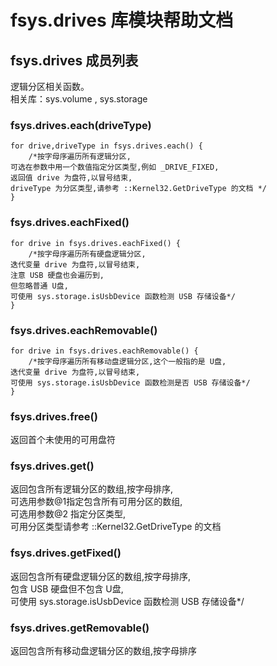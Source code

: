 # fsys.drives 库模块帮助文档

<a id="fsys.drives"></a>
## fsys.drives 成员列表

逻辑分区相关函数。  
相关库：sys.volume , sys.storage

<a id="fsys.drives.each"></a>
### fsys.drives.each(driveType) 
 

```aardio
for drive,driveType in fsys.drives.each() {
	/*按字母序遍历所有逻辑分区,  
可选在参数中用一个数值指定分区类型,例如 _DRIVE_FIXED,  
返回值 drive 为盘符,以冒号结束,  
driveType 为分区类型,请参考 ::Kernel32.GetDriveType 的文档 */
}
```



<a id="fsys.drives.eachFixed"></a>
### fsys.drives.eachFixed() 
 

```aardio
for drive in fsys.drives.eachFixed() {
	/*按字母序遍历所有硬盘逻辑分区,  
迭代变量 drive 为盘符,以冒号结束,  
注意 USB 硬盘也会遍历到,  
但忽略普通 U盘,  
可使用 sys.storage.isUsbDevice 函数检测 USB 存储设备*/
}
```



<a id="fsys.drives.eachRemovable"></a>
### fsys.drives.eachRemovable() 
 

```aardio
for drive in fsys.drives.eachRemovable() {
	/*按字母序遍历所有移动盘逻辑分区,这个一般指的是 U盘,  
迭代变量 drive 为盘符,以冒号结束,  
可使用 sys.storage.isUsbDevice 函数检测是否 USB 存储设备*/
}
```



<a id="fsys.drives.free"></a>
### fsys.drives.free() 
 返回首个未使用的可用盘符

<a id="fsys.drives.get"></a>
### fsys.drives.get() 
 返回包含所有逻辑分区的数组,按字母排序,  
可选用参数@1指定包含所有可用分区的数组,  
可选用参数@2 指定分区类型,  
可用分区类型请参考 ::Kernel32.GetDriveType 的文档

<a id="fsys.drives.getFixed"></a>
### fsys.drives.getFixed() 
 返回包含所有硬盘逻辑分区的数组,按字母排序,  
包含 USB 硬盘但不包含 U盘,  
可使用 sys.storage.isUsbDevice 函数检测 USB 存储设备*/

<a id="fsys.drives.getRemovable"></a>
### fsys.drives.getRemovable() 
 返回包含所有移动盘逻辑分区的数组,按字母排序
